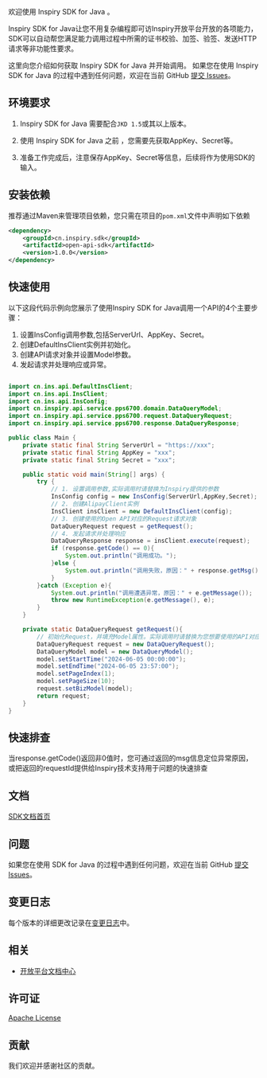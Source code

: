 欢迎使用 Inspiry SDK for Java 。

Inspiry SDK for Java让您不用复杂编程即可访Inspiry开放平台开放的各项能力，SDK可以自动帮您满足能力调用过程中所需的证书校验、加签、验签、发送HTTP请求等非功能性要求。

这里向您介绍如何获取 Inspiry SDK for Java 并开始调用。
如果您在使用 Inspiry SDK for Java 的过程中遇到任何问题，欢迎在当前 GitHub [提交 Issues](https://github.com/chinafengqiang/ins-sdk-java-all/issues/new)。

## 环境要求
1. Inspiry SDK for Java 需要配合`JKD 1.5`或其以上版本。

2. 使用 Inspiry SDK for Java 之前 ，您需要先获取AppKey、Secret等。

3. 准备工作完成后，注意保存AppKey、Secret等信息，后续将作为使用SDK的输入。


## 安装依赖
推荐通过Maven来管理项目依赖，您只需在项目的`pom.xml`文件中声明如下依赖
```xml
<dependency>
    <groupId>cn.inspiry.sdk</groupId>
    <artifactId>open-api-sdk</artifactId>
    <version>1.0.0</version>
</dependency>
```

## 快速使用
以下这段代码示例向您展示了使用Inspiry SDK for Java调用一个API的4个主要步骤：
1. 设置InsConfig调用参数,包括ServerUrl、AppKey、Secret。
2. 创建DefaultInsClient实例并初始化。
3. 创建API请求对象并设置Model参数。
4. 发起请求并处理响应或异常。

```java

import cn.ins.api.DefaultInsClient;
import cn.ins.api.InsClient;
import cn.ins.api.InsConfig;
import cn.inspiry.api.service.pps6700.domain.DataQueryModel;
import cn.inspiry.api.service.pps6700.request.DataQueryRequest;
import cn.inspiry.api.service.pps6700.response.DataQueryResponse;

public class Main {
    private static final String ServerUrl = "https://xxx";
    private static final String AppKey = "xxx";
    private static final String Secret = "xxx";

    public static void main(String[] args) {
        try {
            // 1. 设置调用参数,实际调用时请替换为Inspiry提供的参数
            InsConfig config = new InsConfig(ServerUrl,AppKey,Secret);
            // 2. 创建AlipayClient实例
            InsClient insClient = new DefaultInsClient(config);
            // 3. 创建使用的Open API对应的Request请求对象
            DataQueryRequest request = getRequest();
            // 4. 发起请求并处理响应
            DataQueryResponse response = insClient.execute(request);
            if (response.getCode() == 0){
                System.out.println("调用成功。");
            }else {
                System.out.println("调用失败，原因：" + response.getMsg());
            }
        }catch (Exception e){
            System.out.println("调用遭遇异常，原因：" + e.getMessage());
            throw new RuntimeException(e.getMessage(), e);
        }
    }

    private static DataQueryRequest getRequest(){
        // 初始化Request，并填充Model属性。实际调用时请替换为您想要使用的API对应的Request对象。
        DataQueryRequest request = new DataQueryRequest();
        DataQueryModel model = new DataQueryModel();
        model.setStartTime("2024-06-05 00:00:00");
        model.setEndTime("2024-06-05 23:57:00");
        model.setPageIndex(1);
        model.setPageSize(10);
        request.setBizModel(model);
        return request;
    }
}
```

## 快速排查
当response.getCode()返回非0值时，您可通过返回的msg信息定位异常原因，或把返回的requestId提供给Inspiry技术支持用于问题的快速排查

## 文档
[SDK文档首页](https://)


## 问题
如果您在使用 SDK for Java 的过程中遇到任何问题，欢迎在当前 GitHub [提交 Issues](https://github.com/chinafengqiang/ins-sdk-java-all/issues/new)。

## 变更日志
每个版本的详细更改记录在[变更日志](./CHANGELOG)中。

## 相关

* [开放平台文档中心](https://)


## 许可证
[Apache License ](http://www.apache.org/licenses/)


## 贡献
我们欢迎并感谢社区的贡献。

